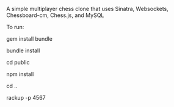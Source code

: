 A simple multiplayer chess clone that uses Sinatra, Websockets, Chessboard-cm, Chess.js, and MySQL

To run:

gem install bundle

bundle install

cd public

npm install

cd ..

rackup -p 4567

